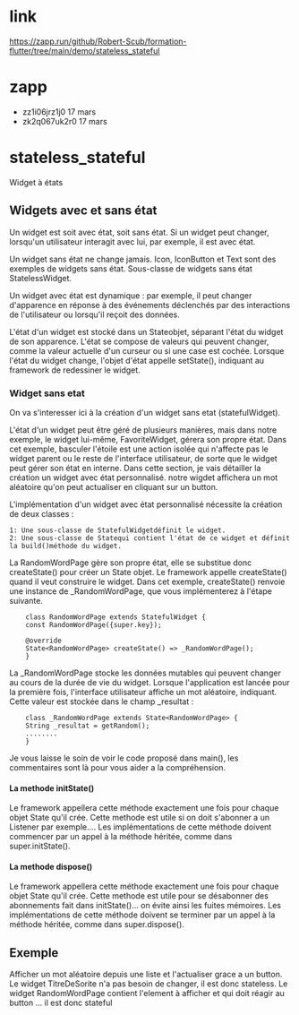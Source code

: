 # link

https://zapp.run/github/Robert-Scub/formation-flutter/tree/main/demo/stateless_stateful

# zapp

- zz1i06jrz1j0 17 mars
- zk2q067uk2r0 17 mars


# stateless_stateful

Widget à états

## Widgets avec et sans état
Un widget est soit avec état, soit sans état. Si un widget peut changer, lorsqu'un utilisateur interagit avec lui, 
par exemple, il est avec état.

Un widget sans état ne change jamais. Icon, IconButton et Text sont des exemples de widgets sans état. Sous-classe 
de widgets sans état StatelessWidget.

Un widget avec état est dynamique : par exemple, il peut changer d'apparence en réponse à des événements déclenchés 
par des interactions de l'utilisateur ou lorsqu'il reçoit des données.

L'état d'un widget est stocké dans un Stateobjet, séparant l'état du widget de son apparence. L'état se compose de 
valeurs qui peuvent changer, comme la valeur actuelle d'un curseur ou si une case est cochée. Lorsque l'état du widget
change, l'objet d'état appelle setState(), indiquant au framework de redessiner le widget.

### Widget sans etat
On va s'interesser ici à la création d'un widget sans etat (statefulWidget).

L'état d'un widget peut être géré de plusieurs manières, mais dans notre exemple, le widget lui-même, FavoriteWidget, 
gérera son propre état. Dans cet exemple, basculer l'étoile est une action isolée qui n'affecte pas le widget parent ou 
le reste de l'interface utilisateur, de sorte que le widget peut gérer son état en interne.
Dans cette section, je vais détailler la création un widget avec état personnalisé. notre wigdet affichera un mot aléatoire
qu'on peut actualiser en cliquant sur un button.

L'implémentation d'un widget avec état personnalisé nécessite la création de deux classes :

    1: Une sous-classe de StatefulWidgetdéfinit le widget.
    2: Une sous-classe de Statequi contient l'état de ce widget et définit la build()méthode du widget.

La RandomWordPage gère son propre état, elle se substitue donc createState() pour créer un State objet. Le framework 
appelle createState() quand il veut construire le widget. Dans cet exemple, createState() renvoie une instance de 
_RandomWordPage, que vous implémenterez à l'étape suivante.
```
    class RandomWordPage extends StatefulWidget {
    const RandomWordPage({super.key});

    @override
    State<RandomWordPage> createState() => _RandomWordPage();
    }
```

La _RandomWordPage stocke les données mutables qui peuvent changer au cours de la durée de vie du widget. 
Lorsque l'application est lancée pour la première fois, l'interface utilisateur affiche un mot aléatoire, indiquant.
Cette valeur est stockée dans le champ _resultat :
```
    class _RandomWordPage extends State<RandomWordPage> {
    String _resultat = getRandom();
    ........
    }
```

Je vous laisse le soin de voir le code proposé dans main(), les commentaires sont là pour vous aider a la compréhension.

#### La methode initState()
Le framework appellera cette méthode exactement une fois pour chaque objet State qu'il crée.
Cette methode est utile si on doit s'abonner a un Listener par exemple....
Les implémentations de cette méthode doivent commencer par un appel à la méthode héritée, comme dans super.initState().

#### La methode dispose()
Le framework appellera cette méthode exactement une fois pour chaque objet State qu'il crée.
Cette methode est utile pour se désabonner des abonnements fait dans initState()... on évite ainsi les fuites mémoires.
Les implémentations de cette méthode doivent se terminer par un appel à la méthode héritée, comme dans super.dispose().

## Exemple
Afficher un mot aléatoire depuis une liste et l'actualiser grace a un button.
Le widget TitreDeSorite n'a pas besoin de changer, il est donc stateless.
Le widget RandomWordPage contient l'element à afficher et qui doit réagir au button ... il est donc stateful


